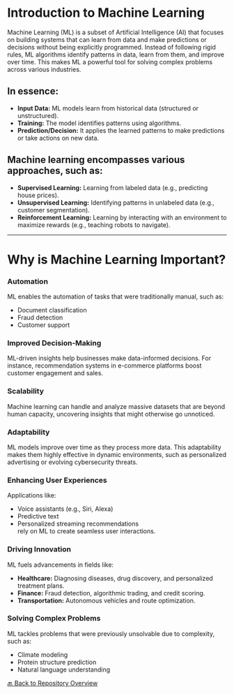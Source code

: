 # Introduction to Machine Learning

Machine Learning (ML) is a subset of Artificial Intelligence (AI) that focuses on building systems that can learn from data and make predictions or decisions without being explicitly programmed. Instead of following rigid rules, ML algorithms identify patterns in data, learn from them, and improve over time. This makes ML a powerful tool for solving complex problems across various industries.

## In essence:
- **Input Data:** ML models learn from historical data (structured or unstructured).
- **Training:** The model identifies patterns using algorithms.
- **Prediction/Decision:** It applies the learned patterns to make predictions or take actions on new data.

## Machine learning encompasses various approaches, such as:
- **Supervised Learning:** Learning from labeled data (e.g., predicting house prices).
- **Unsupervised Learning:** Identifying patterns in unlabeled data (e.g., customer segmentation).
- **Reinforcement Learning:** Learning by interacting with an environment to maximize rewards (e.g., teaching robots to navigate).

---

# Why is Machine Learning Important?

### Automation
ML enables the automation of tasks that were traditionally manual, such as:
- Document classification
- Fraud detection
- Customer support

### Improved Decision-Making
ML-driven insights help businesses make data-informed decisions. For instance, recommendation systems in e-commerce platforms boost customer engagement and sales.

### Scalability
Machine learning can handle and analyze massive datasets that are beyond human capacity, uncovering insights that might otherwise go unnoticed.

### Adaptability
ML models improve over time as they process more data. This adaptability makes them highly effective in dynamic environments, such as personalized advertising or evolving cybersecurity threats.

### Enhancing User Experiences
Applications like:
- Voice assistants (e.g., Siri, Alexa)
- Predictive text
- Personalized streaming recommendations  
rely on ML to create seamless user interactions.

### Driving Innovation
ML fuels advancements in fields like:
- **Healthcare:** Diagnosing diseases, drug discovery, and personalized treatment plans.
- **Finance:** Fraud detection, algorithmic trading, and credit scoring.
- **Transportation:** Autonomous vehicles and route optimization.

### Solving Complex Problems
ML tackles problems that were previously unsolvable due to complexity, such as:
- Climate modeling
- Protein structure prediction
- Natural language understanding

[🔙 Back to Repository Overview](../README.md)

